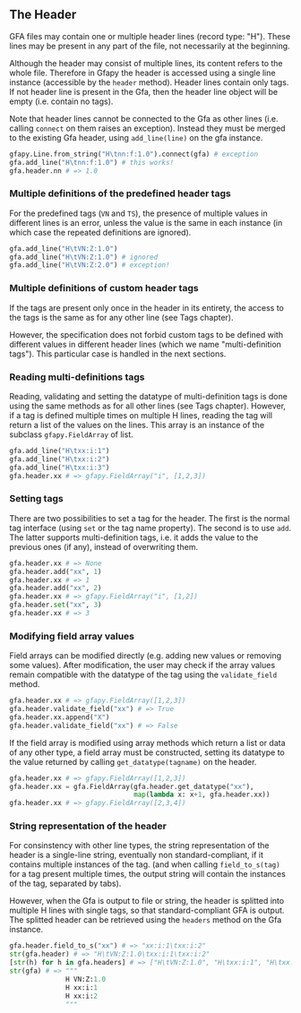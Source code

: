## The Header

GFA files may contain one or multiple header lines (record type: "H").  These
lines may be present in any part of the file, not necessarily at the beginning.

Although the header may consist of multiple lines, its content refers to the
whole file. Therefore in Gfapy the header is accessed using a single line
instance (accessible by the ```header``` method).  Header lines contain only
tags. If not header line is present in the Gfa, then the header line object
will be empty (i.e. contain no tags).

Note that header lines cannot be connected to the Gfa as other lines
(i.e. calling ```connect``` on them raises an exception). Instead they
must be merged to the existing Gfa header, using
```add_line(line)``` on the gfa instance.

```python
gfapy.Line.from_string("H\tnn:f:1.0").connect(gfa) # exception
gfa.add_line("H\tnn:f:1.0") # this works!
gfa.header.nn # => 1.0
```

### Multiple definitions of the predefined header tags

For the predefined tags (```VN``` and ```TS```), the presence of multiple
values in different lines is an error, unless the value is the same in each
instance (in which case the repeated definitions are ignored).

```python
gfa.add_line("H\tVN:Z:1.0")
gfa.add_line("H\tVN:Z:1.0") # ignored
gfa.add_line("H\tVN:Z:2.0") # exception!
```

### Multiple definitions of custom header tags

If the tags are present only once in the header in its entirety, the access to
the tags is the same as for any other line (see Tags chapter).

However, the specification does not forbid custom tags to be defined with
different values in different header lines (which we name
"multi-definition tags"). This particular case is handled in the next
sections.

### Reading multi-definitions tags

Reading, validating and setting the datatype of multi-definition tags is
done using the same methods as for all other lines (see Tags chapter).
However, if a tag is defined multiple times on multiple H lines, reading
the tag will return a list of the values on the lines. This array is an
instance of the subclass ```gfapy.FieldArray``` of list.

```python
gfa.add_line("H\txx:i:1")
gfa.add_line("H\txx:i:2")
gfa.add_line("H\txx:i:3")
gfa.header.xx # => gfapy.FieldArray("i", [1,2,3])
```

### Setting tags

There are two possibilities to set a tag for the header. The first is the
normal tag interface (using ```set``` or the tag name property). The second
is to use ```add```. The latter supports multi-definition tags, i.e. it
adds the value to the previous ones (if any), instead of overwriting them.

```python
gfa.header.xx # => None
gfa.header.add("xx", 1)
gfa.header.xx # => 1
gfa.header.add("xx", 2)
gfa.header.xx # => gfapy.FieldArray("i", [1,2])
gfa.header.set("xx", 3)
gfa.header.xx # => 3
```

### Modifying field array values

Field arrays can be modified directly (e.g. adding new values or removing some
values). After modification, the user may check if the array values
remain compatible with the datatype of the tag using the ```validate_field```
method.

```python
gfa.header.xx # => gfapy.FieldArray([1,2,3])
gfa.header.validate_field("xx") # => True
gfa.header.xx.append("X")
gfa.header.validate_field("xx") # => False
```

If the field array is modified using array methods which return a list or data
of any other type, a field array must be constructed, setting its
datatype to the value returned by calling ```get_datatype(tagname)```
on the header.

```python
gfa.header.xx # => gfapy.FieldArray([1,2,3])
gfa.header.xx = gfa.FieldArray(gfa.header.get_datatype("xx"),
                               map(lambda x: x+1, gfa.header.xx))
gfa.header.xx # => gfapy.FieldArray([2,3,4])
```

### String representation of the header

For consinstency with other line types, the string representation of
the header is a single-line string, eventually non standard-compliant,
if it contains multiple instances of the tag.
(and when calling ```field_to_s(tag)``` for a tag present multiple
times, the output string will contain the instances of the tag, separated by
tabs).

However, when the Gfa is output to file or string, the header is
splitted into multiple H lines with single tags, so that standard-compliant GFA
is output. The splitted header can be retrieved using the ```headers``` method
on the Gfa instance.

```python
gfa.header.field_to_s("xx") # => "xx:i:1\txx:i:2"
str(gfa.header) # => "H\tVN:Z:1.0\txx:i:1\txx:i:2"
[str(h) for h in gfa.headers] # => ["H\tVN:Z:1.0", "H\txx:i:1", "H\txx:i:2"]
str(gfa) # => """
              H VN:Z:1.0
              H xx:i:1
              H xx:i:2
              """
```
